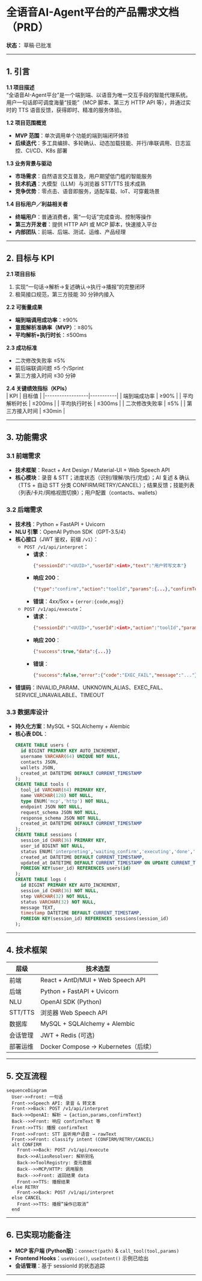 # 全语音AI-Agent平台的产品需求文档（PRD）
**状态：** 草稿·已批准

---

## 1. 引言

**1.1 项目描述**  
“全语音AI-Agent平台”是一个端到端、以语音为唯一交互手段的智能代理系统。用户一句话即可调度海量“技能”（MCP 脚本、第三方 HTTP API 等），并通过实时的 TTS 语音反馈，获得即时、精准的服务体验。

**1.2 项目范围概览**  
- **MVP 范围**：单次调用单个功能的端到端闭环体验
- **后续迭代**：多工具编排、多轮确认、动态加载技能、并行/串联调用、日志监控、CI/CD、K8s 部署

**1.3 业务背景与驱动**  
- **市场需求**：自然语言交互普及，用户期望低门槛的智能服务
- **技术机遇**：大模型（LLM）与浏览器 STT/TTS 技术成熟
- **竞争优势**：零点击、语音即服务，适配车载、IoT、可穿戴场景

**1.4 目标用户／利益相关者**  
- **终端用户**：普通消费者，需“一句话”完成查询、控制等操作
- **第三方开发者**：提供 HTTP API 或 MCP 脚本，快速接入平台
- **内部团队**：前端、后端、测试、运维、产品经理

---

## 2. 目标与 KPI

**2.1 项目目标**  
1. 实现“一句话→解析→复述确认→执行→播报”的完整闭环  
2. 极简接口规范，第三方技能 30 分钟内接入

**2.2 可衡量成果**  
- **端到端调用成功率**：≥90%  
- **意图解析准确率（MVP）**：≥80%  
- **平均解析+执行时长**：≤500ms  

**2.3 成功标准**  
- 二次修改失败率 ≤5%  
- 前后端联调问题 ≤5 个/Sprint  
- 第三方接入时间 ≤30 分钟

**2.4 关键绩效指标（KPIs）**  
| KPI               | 目标值    |
|------------------|-----------|
| 端到端成功率     | ≥90%      |
| 平均解析时长     | ≤200ms    |
| 平均执行时长     | ≤300ms    |
| 二次修改失败率   | ≤5%       |
| 第三方接入时间   | ≤30min    |

---

## 3. 功能需求

### 3.1 前端需求  
- **技术框架**：React + Ant Design / Material-UI + Web Speech API  
- **核心模块**：录音 & STT；进度状态（识别/理解/执行/完成）；AI 复述 & 确认（TTS + 自动 STT 分类 CONFIRM/RETRY/CANCEL）；结果反馈；技能列表（列表/卡片/网格视图切换）；用户配置（contacts、wallets）

### 3.2 后端需求  
- **技术栈**：Python + FastAPI + Uvicorn  
- **NLU 引擎**：OpenAI Python SDK（GPT-3.5/4）  
- **核心接口**（JWT 鉴权，前缀 `/v1`）：
  - `POST /v1/api/interpret`：
    - **请求**：
      ```json
      {"sessionId":"<UUID>","userId":<int>,"text":"用户转写文本"}
      ```  
    - **响应 200**：
      ```json
      {"type":"confirm","action":"toolId","params":{...},"confirmText":"复述文本"}
      ```  
    - **错误**：4xx/5xx + `{error:{code,msg}}`
  - `POST /v1/api/execute`：
    - **请求**：
      ```json
      {"sessionId":"<UUID>","userId":<int>,"action":"toolId","params":{...}}
      ```  
    - **响应 200**：
      ```json
      {"success":true,"data":{...}}
      ```  
    - **错误**：
      ```json
      {"success":false,"error":{"code":"EXEC_FAIL","message":"..."}}
      ```
- **错误码**：INVALID_PARAM、UNKNOWN_ALIAS、EXEC_FAIL、SERVICE_UNAVAILABLE、TIMEOUT

### 3.3 数据库设计  
- **持久化方案**：MySQL + SQLAlchemy + Alembic
- **核心表 DDL**：
  ```sql
  CREATE TABLE users (
    id BIGINT PRIMARY KEY AUTO_INCREMENT,
    username VARCHAR(64) UNIQUE NOT NULL,
    contacts JSON,
    wallets JSON,
    created_at DATETIME DEFAULT CURRENT_TIMESTAMP
  );
  CREATE TABLE tools (
    tool_id VARCHAR(64) PRIMARY KEY,
    name VARCHAR(128) NOT NULL,
    type ENUM('mcp','http') NOT NULL,
    endpoint JSON NOT NULL,
    request_schema JSON NOT NULL,
    response_schema JSON NOT NULL,
    created_at DATETIME DEFAULT CURRENT_TIMESTAMP
  );
  CREATE TABLE sessions (
    session_id CHAR(36) PRIMARY KEY,
    user_id BIGINT NOT NULL,
    status ENUM('interpreting','waiting_confirm','executing','done','error') NOT NULL,
    created_at DATETIME DEFAULT CURRENT_TIMESTAMP,
    updated_at DATETIME DEFAULT CURRENT_TIMESTAMP ON UPDATE CURRENT_TIMESTAMP,
    FOREIGN KEY(user_id) REFERENCES users(id)
  );
  CREATE TABLE logs (
    id BIGINT PRIMARY KEY AUTO_INCREMENT,
    session_id CHAR(36) NOT NULL,
    step VARCHAR(32) NOT NULL,
    status VARCHAR(32) NOT NULL,
    message TEXT,
    timestamp DATETIME DEFAULT CURRENT_TIMESTAMP,
    FOREIGN KEY(session_id) REFERENCES sessions(session_id)
  );
  ```

---

## 4. 技术框架
| 层级      | 技术选型                                              |
|-----------|------------------------------------------------------|
| 前端      | React + AntD/MUI + Web Speech API                    |
| 后端      | Python + FastAPI + Uvicorn                           |
| NLU       | OpenAI SDK (Python)                                  |
| STT/TTS   | 浏览器 Web Speech API                                |
| 数据库    | MySQL + SQLAlchemy + Alembic                         |
| 会话管理  | JWT + Redis (可选)                                   |
| 部署运维  | Docker Compose → Kubernetes（后续）                  |

---

## 5. 交互流程

```mermaid
sequenceDiagram
  User->>Front: 一句话
  Front->>Speech API: 录音 & 转文本
  Front->>Back: POST /v1/api/interpret
  Back->>OpenAI: 解析 → {action,params,confirmText}
  Back-->>Front: 响应 confirmText 等
  Front->>TTS: 播报 confirmText
  Front->>Front: STT 监听用户语音 → rawText
  Front->>Front: classify intent (CONFIRM/RETRY/CANCEL)
  alt CONFIRM
    Front->>Back: POST /v1/api/execute
    Back->>AliasResolver: 解析别名
    Back->>ToolRegistry: 查元数据
    Back-->>MCP/HTTP: 调用服务
    Back-->>Front: 返回结果 data
    Front->>TTS: 播报结果
  else RETRY
    Front->>Back: POST /v1/api/interpret
  else CANCEL
    Front->>TTS: 播报“操作已取消”
  end
```

---

## 6. 已实现功能备注
- **MCP 客户端 (Python版)**：`connect(path)` & `call_tool(tool,params)`  
- **Frontend Hooks**：`useVoice()`, `useIntent()` 示例已给出  
- **会话管理**：基于 sessionId 的状态追踪

---
